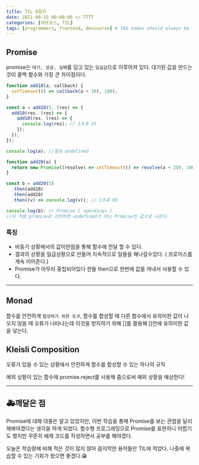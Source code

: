 ```yaml
---
title: TIL 9일차
date: 2021-08-15 00:00:00 +/-TTTT
categories: [데브코스, TIL]
tags: [programmers, frontend, devcourse] # TAG names should always be lowercase
---
```


## Promise

promise는 `대기, 성공, 실패`를 담고 있는 `일급값`으로 이루어져 있다. 대기된 값을 만드는 것이 콜백 함수와 가장 큰 차이점이다.

```jsx
function add10(a, callback) {
  setTimeout(() => callback(a + 10), 100);
}

const a = add10(5, (res) => {
  add10(res, (res) => {
    add10(res, (res) => {
      console.log(res); // 1초후 35
    });
  });
});

console.log(a); //결과 undefined

function add20(a) {
  return new Promise((resolve) => setTimeout(() => resolve(a + 20), 100));
}

const b = add20(5)
  .then(add20)
  .then(add20)
  .then((v) => console.log(v)); // 1초후 65

console.log(b); // Promise { <pending> }
//이 처럼 promise로 선언하면 undefined가 아닌 Promise인 값으로 나온다.
```

### 특징

- 비동기 상황에서의 값이란점을 통해 함수에 전달 할 수 있다.
- 결과의 상황을 일급상황으로 만들어 지속적으로 일들을 해나갈수있다. ( 프로미스를 계속 이어준다.)
- Promise가 아무리 중첩되어있다 한들 then으로 한번에 값을 꺼내서 사용할 수 있다.

---

## Monad

함수를 안전하게 `합성하기 위한 도구`, 함수를 합성할 때 다른 함수에서 유의미한 값이 나오지 않을 때 오류가 나타나는데 이것을 방지하기 위해 []를 활용해 []안에 유의미한 값을 넣는다.

## Kleisli Composition

오류가 있을 수 있는 상황에서 안전하게 함수를 합성할 수 있는 하나의 규칙

예외 상황이 있는 함수에 promise.reject를 사용해 줌으로써 예외 상황을 예상한다!

---

## 🚑깨달은 점

Promise에 대해 대충은 알고 있었지만, 이번 학습을 통해 Promise를 보는 관점을 달리해봐야겠다는 생각을 하게 되었다. 함수형 프로그래밍으로 Promise를 표현하니 어렵기도 했지만 꾸준히 예제 코드를 작성하면서 공부를 해야겠다.

오늘은 학습량에 비해 적은 것이 많지 않아 큼지막한 용어들만 TIL에 적었다. 나중에 복습할 수 있는 기회가 왔으면 좋겠다.😁
